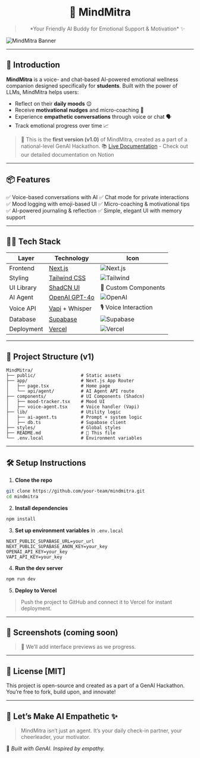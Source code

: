 <h1 align="center"> 🧠 MindMitra </h1>

> <p align = "center"> *Your Friendly AI Buddy for Emotional Support & Motivation* ✨ </p>

![MindMitra Banner](banner.gif)

---

## 🚀 Introduction

**MindMitra** is a voice- and chat-based AI-powered emotional wellness companion designed specifically for **students**. Built with the power of LLMs, MindMitra helps users:

* Reflect on their **daily moods** 😌
* Receive **motivational nudges** and micro-coaching 💪
* Experience **empathetic conversations** through voice or chat 🗣️
* Track emotional progress over time 📈

> 🧪 This is the **first version (v1.0)** of MindMitra, created as a part of a national-level GenAI Hackathon.
📚 [Live Documentation](https://manaskolaskar.notion.site/mind-mitra) - Check out our detailed documentation on Notion

---

## 📦 Features

✅ Voice-based conversations with AI
✅ Chat mode for private interactions
✅ Mood logging with emoji-based UI
✅ Micro-coaching & motivational tips
✅ AI-powered journaling & reflection
✅ Simple, elegant UI with memory support

---

## 🧑‍💻 Tech Stack

| Layer      | Technology                                 | Icon                                                                           |
| ---------- | ------------------------------------------ | ------------------------------------------------------------------------------ |
| Frontend   | [Next.js](https://nextjs.org/)             | ![Next.js](https://img.shields.io/badge/Next.js-000?logo=next.js)              |
| Styling    | [Tailwind CSS](https://tailwindcss.com/)   | ![Tailwind](https://img.shields.io/badge/TailwindCSS-06B6D4?logo=tailwind-css) |
| UI Library | [ShadCN UI](https://ui.shadcn.dev/)        | 🧩 Custom Components                                                           |
| AI Agent   | [OpenAI GPT-4o](https://openai.com/gpt-4o) | ![OpenAI](https://img.shields.io/badge/OpenAI-GPT--4o-412991?logo=openai)      |
| Voice API  | [Vapi](https://vapi.ai/) + Whisper         | 🎙️ Voice Interaction                                                          |
| Database   | [Supabase](https://supabase.com/)          | ![Supabase](https://img.shields.io/badge/Supabase-3ECF8E?logo=supabase)        |
| Deployment | [Vercel](https://vercel.com/)              | ![Vercel](https://img.shields.io/badge/Vercel-000000?logo=vercel)              |

---

## 📁 Project Structure (v1)

```
MindMitra/
├── public/                 # Static assets
├── app/                    # Next.js App Router
│   ├── page.tsx            # Home page
│   └── api/agent/          # AI Agent API route
├── components/             # UI Components (Shadcn)
│   ├── mood-tracker.tsx    # Mood UI
│   ├── voice-agent.tsx     # Voice handler (Vapi)
├── lib/                    # Utility logic
│   ├── ai-agent.ts         # Prompt + system logic
│   ├── db.ts               # Supabase client
├── styles/                 # Global styles
├── README.md               # 📘 This file
└── .env.local              # Environment variables
```

---

## 🛠️ Setup Instructions

1. **Clone the repo**

```bash
git clone https://github.com/your-team/mindmitra.git
cd mindmitra
```

2. **Install dependencies**

```bash
npm install
```

3. **Set up environment variables** in `.env.local`

```
NEXT_PUBLIC_SUPABASE_URL=your_url
NEXT_PUBLIC_SUPABASE_ANON_KEY=your_key
OPENAI_API_KEY=your_key
VAPI_API_KEY=your_key
```

4. **Run the dev server**

```bash
npm run dev
```

5. **Deploy to Vercel**

> Push the project to GitHub and connect it to Vercel for instant deployment.

---

## 🌟 Screenshots (coming soon)

> 📸 We’ll add interface previews as we progress.



---

## 📌 License [MIT]

This project is open-source and created as a part of a GenAI Hackathon. You’re free to fork, build upon, and innovate!

---

## 💬 Let’s Make AI Empathetic ✨

> MindMitra isn’t just an agent. It’s your daily check-in partner, your cheerleader, your motivator.

📍 *Built with GenAI. Inspired by empathy.*
